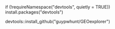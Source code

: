 if (!requireNamespace("devtools", quietly = TRUE))
  install.packages("devtools")

devtools::install_github("guypwhunt/GEOexplorer")
